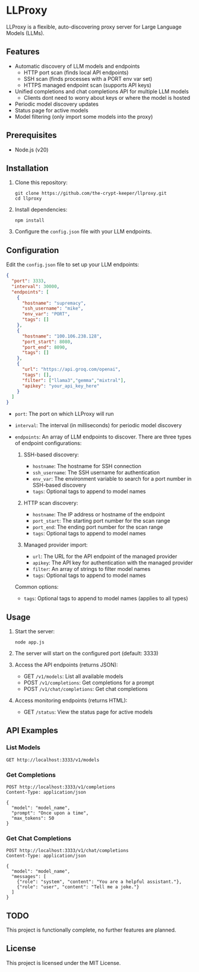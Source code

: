 # LLProxy

LLProxy is a flexible, auto-discovering proxy server for Large Language Models (LLMs).

## Features

- Automatic discovery of LLM models and endpoints
  - HTTP port scan (finds local API endpoints)
  - SSH scan (finds processes with a PORT env var set)
  - HTTPS managed endpoint scan (supports API keys)
- Unified completions and chat completions API for multiple LLM models
  - Clients dont need to worry about keys or where the model is hosted
- Periodic model discovery updates
- Status page for active models
- Model filtering (only import some models into the proxy)

## Prerequisites

- Node.js (v20)

## Installation

1. Clone this repository:
   ```
   git clone https://github.com/the-crypt-keeper/llproxy.git
   cd llproxy
   ```

2. Install dependencies:
   ```
   npm install
   ```

3. Configure the `config.json` file with your LLM endpoints.

## Configuration

Edit the `config.json` file to set up your LLM endpoints:

```json
{
  "port": 3333,
  "interval": 30000,
  "endpoints": [
    {
      "hostname": "supremacy",
      "ssh_username": "mike",
      "env_var": "PORT",
      "tags": []
    },
    {
      "hostname": "100.106.238.128",
      "port_start": 8080,
      "port_end": 8090,
      "tags": []
    },
    {
      "url": "https://api.groq.com/openai",
      "tags": [],
      "filter": ["llama3","gemma","mixtral"],
      "apikey": "your_api_key_here"
    }
  ]
}
```

- `port`: The port on which LLProxy will run
- `interval`: The interval (in milliseconds) for periodic model discovery
- `endpoints`: An array of LLM endpoints to discover. There are three types of endpoint configurations:

  1. SSH-based discovery:
     - `hostname`: The hostname for SSH connection
     - `ssh_username`: The SSH username for authentication
     - `env_var`: The environment variable to search for a port number in SSH-based discovery
     - `tags`: Optional tags to append to model names

  2. HTTP scan discovery:
     - `hostname`: The IP address or hostname of the endpoint
     - `port_start`: The starting port number for the scan range
     - `port_end`: The ending port number for the scan range
     - `tags`: Optional tags to append to model names

  3. Managed provider import:
     - `url`: The URL for the API endpoint of the managed provider
     - `apikey`: The API key for authentication with the managed provider
     - `filter`: An array of strings to filter model names
     - `tags`: Optional tags to append to model names

  Common options:
  - `tags`: Optional tags to append to model names (applies to all types)

## Usage

1. Start the server:
   ```
   node app.js
   ```

2. The server will start on the configured port (default: 3333)

3. Access the API endpoints (returns JSON):
   - GET `/v1/models`: List all available models
   - POST `/v1/completions`: Get completions for a prompt
   - POST `/v1/chat/completions`: Get chat completions

4. Access monitoring endpoints (returns HTML):
   - GET `/status`: View the status page for active models

## API Examples

### List Models

```
GET http://localhost:3333/v1/models
```

### Get Completions

```
POST http://localhost:3333/v1/completions
Content-Type: application/json

{
  "model": "model_name",
  "prompt": "Once upon a time",
  "max_tokens": 50
}
```

### Get Chat Completions

```
POST http://localhost:3333/v1/chat/completions
Content-Type: application/json

{
  "model": "model_name",
  "messages": [
    {"role": "system", "content": "You are a helpful assistant."},
    {"role": "user", "content": "Tell me a joke."}
  ]
}
```

## TODO

This project is functionally complete, no further features are planned.

## License

This project is licensed under the MIT License.
